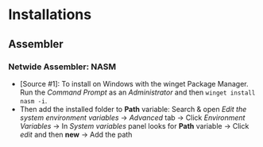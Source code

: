 # Installations

## Assembler  

### Netwide Assembler: NASM

* [Source #1]: To install on Windows with the winget Package Manager. Run the *Command Prompt* as an *Administrator* and then `winget install nasm -i`. 
* Then add the installed folder to **Path** variable: Search & open *Edit the system environment variables* -> *Advanced* tab -> Click *Environment Variables* -> In *System variables* panel looks for **Path** variable -> Click *edit*  and then **new** -> Add the path


